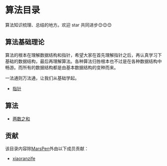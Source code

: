 # 算法目录
算法知识梳理、总结的地方。欢迎 star 共同进步😊😊😊


## 算法基础理论
[指针]: ./pointer.md "pointer"

算法的根本在理解数据结构和指针，希望大家在首先理解指针之后，再认真学习下基础的数据结构，最后再理解算法。各种算法归咎根本也不过是在各种数据结构中畅游。而所有的数据结构都是由基本数据结构的变种而来。

一法通则万法通，让我们从基础学起。

- [指针]



## 算法
[两数之和]: ./TwoSum.md "两数之和"

- [两数之和]


## 贡献
该目录内容除[MarsPen](https://github.com/MarsPen "任博")外由以下成员贡献：

- [xiaoranzife](https://github.com/FontEndArt "前端小然子")
